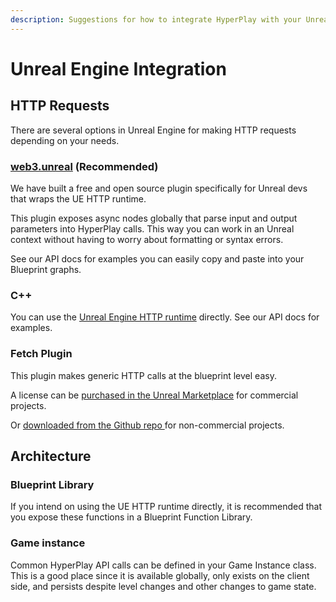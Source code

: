```yaml
---
description: Suggestions for how to integrate HyperPlay with your Unreal Engine Project
---
```


# Unreal Engine Integration

## HTTP Requests

There are several options in Unreal Engine for making HTTP requests depending on your needs.

### [web3.unreal](https://github.com/G7DAO/web3.unreal) (Recommended)

We have built a free and open source plugin specifically for Unreal devs that wraps the UE HTTP runtime.&#x20;

This plugin exposes async nodes globally that parse input and output parameters into HyperPlay calls. This way you can work in an Unreal context without having to worry about formatting or syntax errors.&#x20;

See our API docs for examples you can easily copy and paste into your Blueprint graphs.

### C++&#x20;

You can use the [Unreal Engine HTTP runtime](https://docs.unrealengine.com/4.27/en-US/API/Runtime/HTTP/) directly. See our API docs for examples.

### Fetch Plugin

This plugin makes generic HTTP calls at the blueprint level easy.

A license can be [purchased in the Unreal Marketplace](https://www.unrealengine.com/marketplace/en-US/product/fetch-a-simple-http-client?sessionInvalidated=true) for commercial projects.

Or [downloaded from the Github repo ](https://github.com/GDi4K/unreal-fetch)for non-commercial projects.&#x20;

## Architecture

### Blueprint Library

If you intend on using the UE HTTP runtime directly, it is recommended that you expose these functions in a Blueprint Function Library.

### Game instance

Common HyperPlay API calls can be defined in your Game Instance class. This is a good place since it is available globally, only exists on the client side, and persists despite level changes and other changes to game state.
